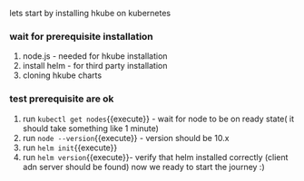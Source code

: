 lets start by installing hkube on kubernetes 

### wait for prerequisite installation 
1. node.js - needed for hkube installation
2. install helm  - for third party installation
3. cloning hkube charts  

### test prerequisite are ok 
1. run `kubectl get nodes`{{execute}} - wait for node to be on ready state( it should take something like 1 minute)
2. run `node --version`{{execute}} - version should be 10.x
3. run `helm init`{{execute}}
3. run `helm version`{{execute}}- verify that helm installed correctly  (client adn server should be found)
now we ready to start the journey :)


